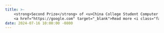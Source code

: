```yaml
---
title: >-
    <strong>Second Prize</strong> of <u>China College Student Computer Design Competition</u>, Awarded by Department of Higher Education
    <a href="https://google.com" target="_blank">Read more <i class="fas fa-angle-double-right"></i></a>
date: 2024-07-16 10:00:00 -0800
---
```

